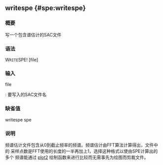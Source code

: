 ## writespe {#spe:writespe}

### 概要

写一个包含谱估计的SAC文件

### 语法

W`RITE`SPE! \[file\]

### 输入

file

:   要写入的SAC文件名

### 缺省值

writespe spe

### 说明

频谱估计文件包含从0到截止频率的频谱。频谱估计由FFT算法计算得出，文件中的
采样点数是FFT使用的长度的一半再加上1，选择这种格式以使由SPE计算出的多个
频谱能通过 [plot2](/commands/plot2.html)
绘制函数来进行比较而无需事先为绘图而剪裁文件。
